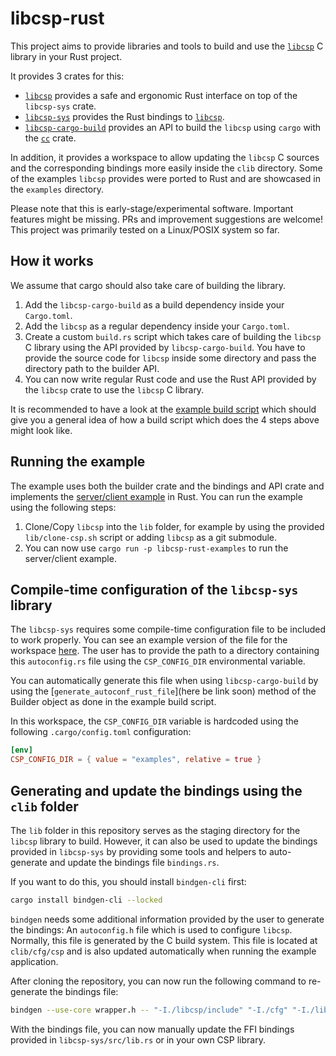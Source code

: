 libcsp-rust
=========

This project aims to provide libraries and tools to build and use
the [`libcsp`](https://github.com/libcsp/libcsp) C library in your Rust project.

It provides 3 crates for this:

- [`libcsp`](https://egit.irs.uni-stuttgart.de/rust/libcsp-rust/src/branch/main)
  provides a safe and ergonomic Rust interface on top of the `libcsp-sys` crate.
- [`libcsp-sys`](https://egit.irs.uni-stuttgart.de/rust/libcsp-rust/src/branch/main/libcsp-sys)
  provides the Rust bindings to [`libcsp`](https://github.com/libcsp/libcsp).
- [`libcsp-cargo-build`](https://egit.irs.uni-stuttgart.de/rust/libcsp-rust/src/branch/main/libcsp-cargo-build)
  provides an API to build the `libcsp` using `cargo` with the [`cc`](https://docs.rs/cc/latest/cc/) crate.

In addition, it provides a workspace to allow updating the `libcsp` C sources and the corresponding
bindings more easily inside the `clib` directory. Some of the examples `libcsp` provides were ported
to Rust and are showcased in the `examples` directory.

Please note that this is early-stage/experimental software. Important features might be missing.
PRs and improvement suggestions are welcome! This project was primarily tested on a Linux/POSIX
system so far.

## How it works

We assume that cargo should also take care of building the library.

1. Add the `libcsp-cargo-build` as a build dependency inside your `Cargo.toml`.
2. Add the `libcsp` as a regular dependency inside your `Cargo.toml`.
3. Create a custom `build.rs` script which takes care of building the `libcsp` C library using the
   API provided by `libcsp-cargo-build`. You have to provide the source code for `libcsp` inside
   some directory and pass the directory path to the builder API.
4. You can now write regular Rust code and use the Rust API provided by the `libcsp` crate to use
   the `libcsp` C library.

It is recommended to have a look at the [example build script](https://egit.irs.uni-stuttgart.de/rust/libcsp-rust/src/branch/main/examples/build.rs)
which should give you a general idea of how a build script which does the 4 steps above might look
like.

## Running the example

The example uses both the builder crate and the bindings and API crate and implements the
[server/client example](https://github.com/libcsp/libcsp/blob/develop/examples/csp_server_client.c)
in Rust. You can run the example using the following steps:

1. Clone/Copy `libcsp` into the `lib` folder, for example by using the provided `lib/clone-csp.sh`
   script or adding `libcsp` as a git submodule.
2. You can now use `cargo run -p libcsp-rust-examples` to run the server/client example.

## Compile-time configuration of the `libcsp-sys` library

The `libcsp-sys` requires some compile-time configuration file to be included to work
properly. You can see an example version of the file for the workspace
[here](https://egit.irs.uni-stuttgart.de/rust/libcsp-rust/src/branch/main/examples/autoconfig.rs).
The user has to provide the path to a directory containing this `autoconfig.rs` file using the
`CSP_CONFIG_DIR` environmental variable.

You can automatically generate this file when using `libcsp-cargo-build` by using the
[`generate_autoconf_rust_file`](here be link soon) method of the Builder object as done in the
example build script.

In this workspace, the `CSP_CONFIG_DIR` variable is hardcoded using the following `.cargo/config.toml`
configuration:

```toml
[env]
CSP_CONFIG_DIR = { value = "examples", relative = true }
```

## Generating and update the bindings using the `clib` folder

The `lib` folder in this repository serves as the staging directory for the `libcsp` library to
build. However, it can also be used to update the bindings provided in `libcsp-sys` by providing
some tools and helpers to auto-generate and update the bindings file `bindings.rs`.

If you want to do this, you should install `bindgen-cli` first:

```sh
cargo install bindgen-cli --locked
```

`bindgen` needs some additional information provided by the user to generate the bindings:
An `autoconfig.h` file which is used to configure `libcsp`. Normally, this file is generated
by the C build system. This file is located at `clib/cfg/csp` and is also updated automatically
when running the example application.

After cloning the repository, you can now run the following command to re-generate the bindings
file:

```sh
bindgen --use-core wrapper.h -- "-I./libcsp/include" "-I./cfg" "-I./libcsp/src" > bindings.rs
```

With the bindings file, you can now manually update the FFI bindings provided in
`libcsp-sys/src/lib.rs` or in your own CSP library.
